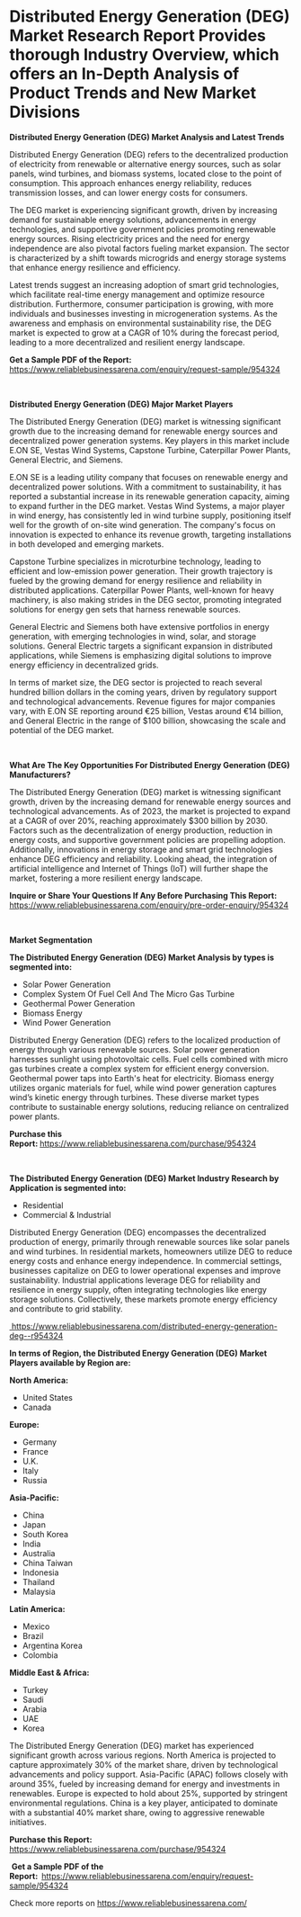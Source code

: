 <p><h1>Distributed Energy Generation (DEG) Market Research Report Provides thorough Industry Overview, which offers an In-Depth Analysis of Product Trends and New Market Divisions</h1></p><p><strong>Distributed Energy Generation (DEG) Market Analysis and Latest Trends</strong></p>
<p><p>Distributed Energy Generation (DEG) refers to the decentralized production of electricity from renewable or alternative energy sources, such as solar panels, wind turbines, and biomass systems, located close to the point of consumption. This approach enhances energy reliability, reduces transmission losses, and can lower energy costs for consumers.</p><p>The DEG market is experiencing significant growth, driven by increasing demand for sustainable energy solutions, advancements in energy technologies, and supportive government policies promoting renewable energy sources. Rising electricity prices and the need for energy independence are also pivotal factors fueling market expansion. The sector is characterized by a shift towards microgrids and energy storage systems that enhance energy resilience and efficiency.</p><p>Latest trends suggest an increasing adoption of smart grid technologies, which facilitate real-time energy management and optimize resource distribution. Furthermore, consumer participation is growing, with more individuals and businesses investing in microgeneration systems. As the awareness and emphasis on environmental sustainability rise, the DEG market is expected to grow at a CAGR of 10% during the forecast period, leading to a more decentralized and resilient energy landscape.</p></p>
<p><strong>Get a Sample PDF of the Report:&nbsp;</strong> <a href="https://www.reliablebusinessarena.com/enquiry/request-sample/954324?utm_campaign=2529&utm_medium=2&utm_source=Github&utm_content=ia&utm_term=11032025&utm_id=distributed-energy-generation-deg">https://www.reliablebusinessarena.com/enquiry/request-sample/954324</a></p>
<p>&nbsp;</p>
<p><strong>Distributed Energy Generation (DEG) Major Market Players</strong></p>
<p><p>The Distributed Energy Generation (DEG) market is witnessing significant growth due to the increasing demand for renewable energy sources and decentralized power generation systems. Key players in this market include E.ON SE, Vestas Wind Systems, Capstone Turbine, Caterpillar Power Plants, General Electric, and Siemens.</p><p>E.ON SE is a leading utility company that focuses on renewable energy and decentralized power solutions. With a commitment to sustainability, it has reported a substantial increase in its renewable generation capacity, aiming to expand further in the DEG market. Vestas Wind Systems, a major player in wind energy, has consistently led in wind turbine supply, positioning itself well for the growth of on-site wind generation. The company's focus on innovation is expected to enhance its revenue growth, targeting installations in both developed and emerging markets.</p><p>Capstone Turbine specializes in microturbine technology, leading to efficient and low-emission power generation. Their growth trajectory is fueled by the growing demand for energy resilience and reliability in distributed applications. Caterpillar Power Plants, well-known for heavy machinery, is also making strides in the DEG sector, promoting integrated solutions for energy gen sets that harness renewable sources.</p><p>General Electric and Siemens both have extensive portfolios in energy generation, with emerging technologies in wind, solar, and storage solutions. General Electric targets a significant expansion in distributed applications, while Siemens is emphasizing digital solutions to improve energy efficiency in decentralized grids.</p><p>In terms of market size, the DEG sector is projected to reach several hundred billion dollars in the coming years, driven by regulatory support and technological advancements. Revenue figures for major companies vary, with E.ON SE reporting around €25 billion, Vestas around €14 billion, and General Electric in the range of $100 billion, showcasing the scale and potential of the DEG market.</p></p>
<p>&nbsp;</p>
<p><strong>What Are The Key Opportunities For Distributed Energy Generation (DEG) Manufacturers?</strong></p>
<p><p>The Distributed Energy Generation (DEG) market is witnessing significant growth, driven by the increasing demand for renewable energy sources and technological advancements. As of 2023, the market is projected to expand at a CAGR of over 20%, reaching approximately $300 billion by 2030. Factors such as the decentralization of energy production, reduction in energy costs, and supportive government policies are propelling adoption. Additionally, innovations in energy storage and smart grid technologies enhance DEG efficiency and reliability. Looking ahead, the integration of artificial intelligence and Internet of Things (IoT) will further shape the market, fostering a more resilient energy landscape.</p></p>
<p><strong>Inquire or Share Your Questions If Any Before Purchasing This Report:</strong> <a href="https://www.reliablebusinessarena.com/enquiry/pre-order-enquiry/954324?utm_campaign=2529&utm_medium=2&utm_source=Github&utm_content=ia&utm_term=11032025&utm_id=distributed-energy-generation-deg">https://www.reliablebusinessarena.com/enquiry/pre-order-enquiry/954324</a></p>
<p>&nbsp;</p>
<p><strong>Market Segmentation</strong></p>
<p><strong>The Distributed Energy Generation (DEG) Market Analysis by types is segmented into:</strong></p>
<p><ul><li>Solar Power Generation</li><li>Complex System Of Fuel Cell And The Micro Gas Turbine</li><li>Geothermal Power Generation</li><li>Biomass Energy</li><li>Wind Power Generation</li></ul></p>
<p><p>Distributed Energy Generation (DEG) refers to the localized production of energy through various renewable sources. Solar power generation harnesses sunlight using photovoltaic cells. Fuel cells combined with micro gas turbines create a complex system for efficient energy conversion. Geothermal power taps into Earth's heat for electricity. Biomass energy utilizes organic materials for fuel, while wind power generation captures wind’s kinetic energy through turbines. These diverse market types contribute to sustainable energy solutions, reducing reliance on centralized power plants.</p></p>
<p><strong>Purchase this Report:&nbsp;</strong><a href="https://www.reliablebusinessarena.com/purchase/954324?utm_campaign=2529&utm_medium=2&utm_source=Github&utm_content=ia&utm_term=11032025&utm_id=distributed-energy-generation-deg">https://www.reliablebusinessarena.com/purchase/954324</a></p>
<p>&nbsp;</p>
<p><strong>The Distributed Energy Generation (DEG) Market Industry Research by Application is segmented into:</strong></p>
<p><ul><li>Residential</li><li>Commercial & Industrial</li></ul></p>
<p><p>Distributed Energy Generation (DEG) encompasses the decentralized production of energy, primarily through renewable sources like solar panels and wind turbines. In residential markets, homeowners utilize DEG to reduce energy costs and enhance energy independence. In commercial settings, businesses capitalize on DEG to lower operational expenses and improve sustainability. Industrial applications leverage DEG for reliability and resilience in energy supply, often integrating technologies like energy storage solutions. Collectively, these markets promote energy efficiency and contribute to grid stability.</p></p>
<p><a href="https://www.reliablebusinessarena.com/distributed-energy-generation-deg--r954324?utm_campaign=2529&utm_medium=2&utm_source=Github&utm_content=ia&utm_term=11032025&utm_id=distributed-energy-generation-deg">&nbsp;https://www.reliablebusinessarena.com/distributed-energy-generation-deg--r954324</a></p>
<p><strong>In terms of Region, the Distributed Energy Generation (DEG) Market Players available by Region are:</strong></p>
<p>
    <p> <strong> North America: </strong>
        <ul>
            <li>United States</li>
            <li>Canada</li>
        </ul>
        </p> 
    <p> <strong> Europe: </strong>
        <ul>
            <li>Germany</li>
            <li>France</li>
            <li>U.K.</li>
            <li>Italy</li>
            <li>Russia</li>
        </ul>
        </p> 
    <p> <strong> Asia-Pacific: </strong>
        <ul>
            <li>China</li>
            <li>Japan</li>
            <li>South Korea</li>
            <li>India</li>
            <li>Australia</li>
            <li>China Taiwan</li>
            <li>Indonesia</li>
            <li>Thailand</li>
            <li>Malaysia</li>
        </ul>
        </p> 
    <p> <strong> Latin America: </strong>
        <ul>
            <li>Mexico</li>
            <li>Brazil</li>
            <li>Argentina Korea</li>
            <li>Colombia</li>
        </ul>
        </p> 
    <p> <strong> Middle East & Africa: </strong>
        <ul>
            <li>Turkey</li>
            <li>Saudi</li>
            <li>Arabia</li>
            <li>UAE</li>
            <li>Korea</li>
        </ul>
    </p>
    </p>
<p><p>The Distributed Energy Generation (DEG) market has experienced significant growth across various regions. North America is projected to capture approximately 30% of the market share, driven by technological advancements and policy support. Asia-Pacific (APAC) follows closely with around 35%, fueled by increasing demand for energy and investments in renewables. Europe is expected to hold about 25%, supported by stringent environmental regulations. China is a key player, anticipated to dominate with a substantial 40% market share, owing to aggressive renewable initiatives.</p></p>
<p><strong>Purchase this Report: </strong><a href="https://www.reliablebusinessarena.com/purchase/954324?utm_campaign=2529&utm_medium=2&utm_source=Github&utm_content=ia&utm_term=11032025&utm_id=distributed-energy-generation-deg">https://www.reliablebusinessarena.com/purchase/954324</a></p>
<p>&nbsp;<strong>Get a Sample PDF of the Report:&nbsp;&nbsp;</strong><a href="https://www.reliablebusinessarena.com/enquiry/request-sample/954324?utm_campaign=2529&utm_medium=2&utm_source=Github&utm_content=ia&utm_term=11032025&utm_id=distributed-energy-generation-deg">https://www.reliablebusinessarena.com/enquiry/request-sample/954324</a></p>
<p><strong></strong></p>
<p>Check more reports on <a href="https://www.reliablebusinessarena.com/?utm_campaign=2529&utm_medium=2&utm_source=Github&utm_content=ia&utm_term=11032025&utm_id=distributed-energy-generation-deg">https://www.reliablebusinessarena.com/</a></p>